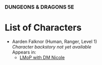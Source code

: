 ### DUNGEONS & DRAGONS 5E

# List of Characters

- Aarden Falknor (Human, Ranger, Level 1)
<br />_Character backstory not yet available_
<br />Appears in:
  - [LMoP with DM Nicole](/session/2021-lmop-with-dm-nicole)
